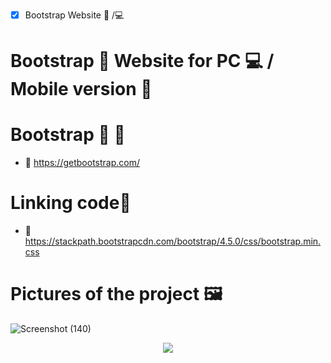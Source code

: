 
- [x] Bootstrap Website  :iphone: /:computer:
# Bootstrap :blue_book: Website for PC :computer: / Mobile version :iphone:
# Bootstrap :link: :blue_book:
- :link: https://getbootstrap.com/
# Linking code:link:
- :link: https://stackpath.bootstrapcdn.com/bootstrap/4.5.0/css/bootstrap.min.css
# Pictures of the project 🖼️
![Screenshot (140)](https://user-images.githubusercontent.com/57733954/134589732-d24f880f-455e-456a-96fd-5334d216e8dc.png)
<p align="center">
  <img  src="https://user-images.githubusercontent.com/57733954/134589819-16e3801a-bb93-4626-bf3d-133873396740.png">
</p>

